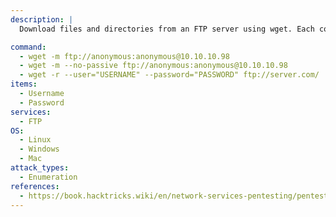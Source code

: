 ```yaml
---
description: |
  Download files and directories from an FTP server using wget. Each command below can be used individually for different scenarios.

command:
  - wget -m ftp://anonymous:anonymous@10.10.10.98
  - wget -m --no-passive ftp://anonymous:anonymous@10.10.10.98
  - wget -r --user="USERNAME" --password="PASSWORD" ftp://server.com/
items:
  - Username
  - Password
services:
  - FTP
OS:
  - Linux
  - Windows
  - Mac
attack_types:
  - Enumeration
references:
  - https://book.hacktricks.wiki/en/network-services-pentesting/pentesting-ftp/index.html
---
```

